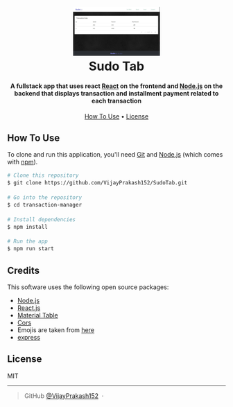 <h1 align="center">
  <br>
  <img src="https://raw.githubusercontent.com/VijayPrakash152/SudoTab/master/img/logo.jpg" alt="SudoTab" width="200"></a> 
  <br>
  Sudo Tab
  <br>
</h1>

<h4 align="center">A fullstack app that uses react <a href="https://reactjs.org/" target="_blank">React</a> on the frontend and <a href="https://nodejs.org/en/" target="_blank">Node.js</a> on the backend that displays transaction and installment payment related to each transaction</h4>

<p align="center">
  <a href="#how-to-use">How To Use</a> •
  <a href="#license">License</a>
</p>

## How To Use

To clone and run this application, you'll need [Git](https://git-scm.com) and [Node.js](https://nodejs.org/en/download/) (which comes with [npm](http://npmjs.com)).

```bash
# Clone this repository
$ git clone https://github.com/VijayPrakash152/SudoTab.git

# Go into the repository
$ cd transaction-manager

# Install dependencies
$ npm install

# Run the app
$ npm run start

```

## Credits

This software uses the following open source packages:

- [Node.js](https://nodejs.org/)
- [React.js](https://reactjs.org/)
- [Material Table](https://material-table.com/#/)
- [Cors](https://www.npmjs.com/package/cors)
- Emojis are taken from [here](https://github.com/arvida/emoji-cheat-sheet.com)
- [express](https://expressjs.com/)

## License

MIT

---

> GitHub [@VijayPrakash152](https://github.com/VijayPrakash152) &nbsp;&middot;&nbsp;
